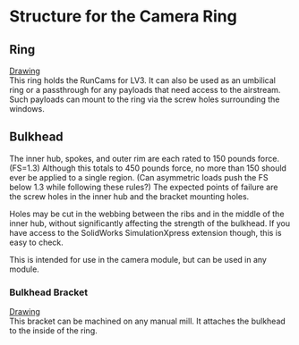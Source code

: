 # Structure for the Camera Ring

## Ring
[Drawing](360_RunCam_Ring.PDF)  
This ring holds the RunCams for LV3. 
It can also be used as an umbilical ring or a passthrough for any payloads that need access to the airstream.
Such payloads can mount to the ring via the screw holes surrounding the windows.

## Bulkhead
The inner hub, spokes, and outer rim are each rated to 150 pounds force. (FS=1.3)
Although this totals to 450 pounds force, no more than 150 should ever be applied to a single region.
(Can asymmetric loads push the FS below 1.3 while following these rules?)
The expected points of failure are the screw holes in the inner hub and the bracket mounting holes.

Holes may be cut in the webbing between the ribs and in the middle of the inner hub, without significantly affecting the strength of the bulkhead.
If you have access to the SolidWorks SimulationXpress extension though, this is easy to check.

This is intended for use in the camera module, but can be used in any module.

### Bulkhead Bracket
[Drawing](bulkheadBracket.PDF)  
This bracket can be machined on any manual mill.
It attaches the bulkhead to the inside of the ring.
